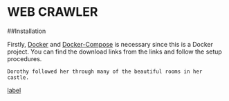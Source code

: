 # WEB CRAWLER

##Installation

Firstly, [Docker](https://www.docker.com) and [Docker-Compose](https://docs.docker.com/compose/install/) is necessary since this is a Docker project. You can find the download links from the links and follow the setup procedures. 

    Dorothy followed her through many of the beautiful rooms in her castle.

[label](https://uitsec.com/general-overview/)
